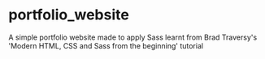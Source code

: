 # portfolio_website
A simple portfolio website made to apply Sass learnt from Brad Traversy's 'Modern HTML, CSS and Sass from the beginning' tutorial
